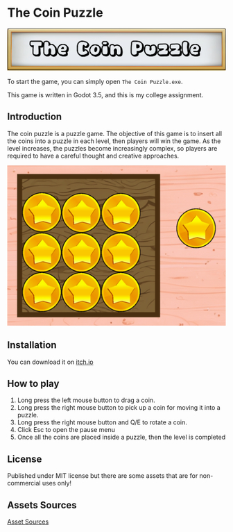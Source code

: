 # The Coin Puzzle
![game banner](images/banner.png)

To start the game, you can simply open `The Coin Puzzle.exe`.

This game is written in Godot 3.5, and this is my college assignment.

## Introduction
The coin puzzle is a puzzle game. The objective of this game is to insert all the coins into a puzzle in each level, then players will win the game. As the level increases, the puzzles become increasingly complex, so players are required to have a careful thought and creative approaches.

![in-game picture](images/level9.png)

## Installation
You can download it on [itch.io](https://jie041214.itch.io/the-coin-puzzle)

## How to play
1. Long press the left mouse button to drag a coin.
2. Long press the right mouse button to pick up a coin for moving it into a puzzle.
3. Long press the right mouse button and Q/E to rotate a coin.
4. Click Esc to open the pause menu
5. Once all the coins are placed inside a puzzle, then the level is completed

## License
Published under MIT license but there are some assets that are for non-commercial uses only!

## Assets Sources
[Asset Sources](ASSETS.md)